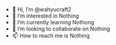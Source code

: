 - 👋 Hi, I’m @wahyucraft2
- 👀 I’m interested in Nothing
- 🌱 I’m currently learning Nothong
- 💞️ I’m looking to collaborate on Nothing
- 📫 How to reach me is Nothing

<!---
wahyucraft2/wahyucraft2 is a ✨ special ✨ repository because its `README.md` (this file) appears on your GitHub profile.
You can click the Preview link to take a look at your changes.
--->
